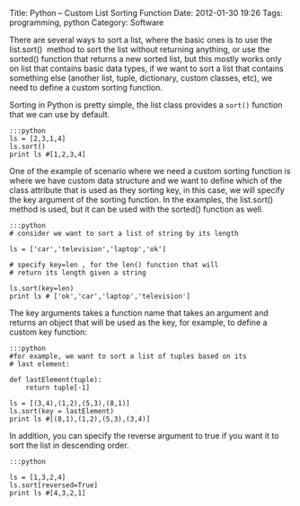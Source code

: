 Title: Python – Custom List Sorting Function
Date: 2012-01-30 19:26
Tags: programming, python
Category: Software


There are several ways to sort a list, where the basic ones is to use
the list.sort()  method to sort the list without returning anything, or
use the sorted() function that returns a new sorted list, but this
mostly works only on list that contains basic data types, if we want to
sort a list that contains something else (another list, tuple,
dictionary, custom classes, etc), we need to define a custom sorting
function.

Sorting in Python is pretty simple, the list class provides a `sort()`
function that we can use by default.

    :::python
    ls = [2,3,1,4]
    ls.sort()
    print ls #[1,2,3,4]

One of the example of scenario where we need a custom sorting function
is where we have custom data structure and we want to define which of
the class attribute that is used as they sorting key, in this case, we
will specify the key argument of the sorting function. In the examples,
the list.sort() method is used, but it can be used with the sorted()
function as well.

    :::python
    # consider we want to sort a list of string by its length

    ls = ['car','television','laptop','ok']

    # specify key=len , for the len() function that will
    # return its length given a string

    ls.sort(key=len)
    print ls # ['ok','car','laptop','television']

The key arguments takes a function name that takes an
argument and returns an object that will be used as the key, for
example, to define a custom key function:

    :::python
    #for example, we want to sort a list of tuples based on its
    # last element:

    def lastElement(tuple):
        return tuple[-1]

    ls = [(3,4),(1,2),(5,3),(8,1)]
    ls.sort(key = lastElement)
    print ls #[(8,1),(1,2),(5,3),(3,4)]

In addition, you can specify the reverse argument to true if you want it
to sort the list in descending order.

    :::python

    ls = [1,3,2,4]
    ls.sort[reversed=True]
    print ls #[4,3,2,1]

